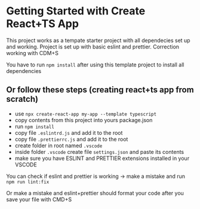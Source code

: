 # Getting Started with Create React+TS App
This project works as a tempate starter project with all dependecies set up and working. Project is set up with basic eslint and prettier. Correction working with CDM+S

You have to run `npm install` after using this template project to install all dependencies
## Or follow these steps (creating react+ts app from scratch)
- use `npx create-react-app my-app --template typescript`
- copy contents from this project into yours package.json
- run `npm install`
- copy file `.eslintrd.js` and add it to the root
- copy file `.prettierrc.js` and add it to the root
- create folder in root named `.vscode`
- inside folder `.vscode` create file `settings.json` and paste its contents
- make sure you have ESLINT and PRETTIER extensions installed in your VSCODE

You can check if eslint and prettier is working -> make a mistake and run `npm run lint:fix`

Or make a mistake and eslint+prettier should format your code after you save your file with CMD+S
